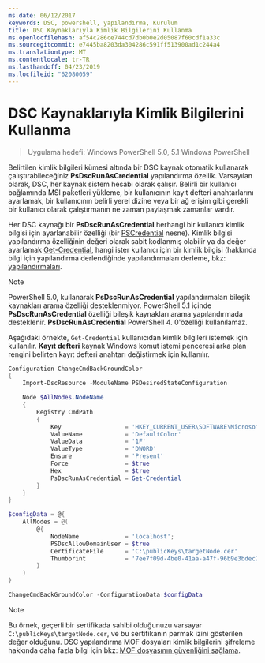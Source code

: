 ```yaml
---
ms.date: 06/12/2017
keywords: DSC, powershell, yapılandırma, Kurulum
title: DSC Kaynaklarıyla Kimlik Bilgilerini Kullanma
ms.openlocfilehash: af54c286ce744cd7db0b0e2d05087f60cdf1a33c
ms.sourcegitcommit: e7445ba8203da304286c591ff513900ad1c244a4
ms.translationtype: MT
ms.contentlocale: tr-TR
ms.lasthandoff: 04/23/2019
ms.locfileid: "62080059"
---
```

# <a name="use-credentials-with-dsc-resources"></a>DSC Kaynaklarıyla Kimlik Bilgilerini Kullanma

> Uygulama hedefi: Windows PowerShell 5.0, 5.1 Windows PowerShell

Belirtilen kimlik bilgileri kümesi altında bir DSC kaynak otomatik kullanarak çalıştırabileceğiniz **PsDscRunAsCredential** yapılandırma özellik.
Varsayılan olarak, DSC, her kaynak sistem hesabı olarak çalışır.
Belirli bir kullanıcı bağlamında MSI paketleri yükleme, bir kullanıcının kayıt defteri anahtarlarını ayarlamak, bir kullanıcının belirli yerel dizine veya bir ağ erişim gibi gerekli bir kullanıcı olarak çalıştırmanın ne zaman paylaşmak zamanlar vardır.

Her DSC kaynağı bir **PsDscRunAsCredential** herhangi bir kullanıcı kimlik bilgisi için ayarlanabilir özelliği (bir [PSCredential](/dotnet/api/system.management.automation.pscredential) nesne).
Kimlik bilgisi yapılandırma özelliğinin değeri olarak sabit kodlanmış olabilir ya da değer ayarlamak [Get-Credential](/powershell/module/Microsoft.PowerShell.Security/Get-Credential), hangi ister kullanıcı için bir kimlik bilgisi (hakkında bilgi için yapılandırma derlendiğinde yapılandırmaları derleme, bkz: [yapılandırmaları](configurations.md).

> [!NOTE]
> PowerShell 5.0, kullanarak **PsDscRunAsCredential** yapılandırmaları bileşik kaynakları arama özelliği desteklenmiyor.
> PowerShell 5.1 içinde **PsDscRunAsCredential** özelliği bileşik kaynakları arama yapılandırmada desteklenir.
> **PsDscRunAsCredential** PowerShell 4. 0'özelliği kullanılamaz.

Aşağıdaki örnekte, `Get-Credential` kullanıcıdan kimlik bilgileri istemek için kullanılır.
**Kayıt defteri** kaynak Windows komut istemi penceresi arka plan rengini belirten kayıt defteri anahtarı değiştirmek için kullanılır.

```powershell
Configuration ChangeCmdBackGroundColor
{
    Import-DscResource -ModuleName PSDesiredStateConfiguration

    Node $AllNodes.NodeName
    {
        Registry CmdPath
        {
            Key                  = 'HKEY_CURRENT_USER\SOFTWARE\Microsoft\Command Processor'
            ValueName            = 'DefaultColor'
            ValueData            = '1F'
            ValueType            = 'DWORD'
            Ensure               = 'Present'
            Force                = $true
            Hex                  = $true
            PsDscRunAsCredential = Get-Credential
        }
    }
}

$configData = @{
    AllNodes = @(
        @{
            NodeName             = 'localhost';
            PSDscAllowDomainUser = $true
            CertificateFile      = 'C:\publicKeys\targetNode.cer'
            Thumbprint           = '7ee7f09d-4be0-41aa-a47f-96b9e3bdec25'
        }
    )
}

ChangeCmdBackGroundColor -ConfigurationData $configData
```

> [!NOTE]
> Bu örnek, geçerli bir sertifikada sahibi olduğunuzu varsayar `C:\publicKeys\targetNode.cer`, ve bu sertifikanın parmak izini gösterilen değer olduğunu.
> DSC yapılandırma MOF dosyaları kimlik bilgilerini şifreleme hakkında daha fazla bilgi için bkz: [MOF dosyasının güvenliğini sağlama](../pull-server/secureMOF.md).

